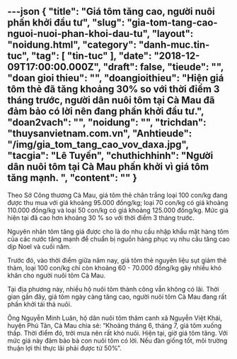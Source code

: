 ---json
{
    "title": "Giá tôm tăng cao, người nuôi phấn khởi đầu tư",
    "slug": "gia-tom-tang-cao-nguoi-nuoi-phan-khoi-dau-tu",
    "layout": "noidung.html",
    "category": "danh-muc.tin-tuc",
    "tag": [
        "tin-tuc"
    ],
    "date": "2018-12-09T17:00:00.000Z",
    "draft": false,
    "tieude": "",
    "doan gioi thieu": "",
    "doangioithieu": "Hiện giá tôm thẻ đã tăng khoảng 30% so với thời điểm 3 tháng trước, người dân nuôi tôm tại Cà Mau đã đảm bảo có lời nên đang phấn khởi đầu tư.",
    "doan2vach": "",
    "noidung": "",
    "trichdan": "thuysanvietnam.com.vn",
    "Anhtieude": "/img/gia_tom_tang_cao_vov_daxa.jpg",
    "tacgia": "Lê Tuyến",
    "chuthichhinh": "Người dân nuôi tôm tại Cà Mau phấn khởi vì giá tôm tăng mạnh. ",
    "__content__": ""
}
---
<p>Theo Sở C&ocirc;ng thương C&agrave; Mau, gi&aacute; t&ocirc;m thẻ ch&acirc;n trắng loại 100 con/kg đang được thu mua với gi&aacute; khoảng 95.000 đồng/kg; loại 70 con/kg c&oacute; gi&aacute; khoảng 110.000 đồng/kg v&agrave; loại 50 con/kg c&oacute; gi&aacute; khoảng 125.000 đồng/kg. Mức gi&aacute; hiện tại đ&atilde; cao hơn khoảng 30 % so với thời điểm 3 th&aacute;ng trước.</p>

<p>Nguy&ecirc;n nh&acirc;n t&ocirc;m tăng gi&aacute; được cho l&agrave; do nhu cầu nhập khẩu mặt h&agrave;ng t&ocirc;m của c&aacute;c nước tăng mạnh để chuẩn bị nguồn h&agrave;ng phục vụ nhu cầu tăng cao dịp Noel v&agrave; cuối năm.</p>

<p>Trước đ&oacute;, v&agrave;o thời điểm giữa năm nay, gi&aacute; t&ocirc;m thẻ nguy&ecirc;n liệu sụt giảm th&ecirc; thảm, loại 100 con/kg chỉ c&ograve;n khoảng 60 - 70.000 đồng/kg g&acirc;y nhiều kh&oacute; khăn cho người nu&ocirc;i t&ocirc;m C&agrave; Mau.</p>

<p>Tại địa phương n&agrave;y, nhiều hộ nu&ocirc;i t&ocirc;m th&agrave;nh c&ocirc;ng vẫn kh&ocirc;ng c&oacute; l&atilde;i. Thời gian gần đ&acirc;y, gi&aacute; t&ocirc;m ng&agrave;y c&agrave;ng tăng cao, người nu&ocirc;i t&ocirc;m C&agrave; Mau đang rất phấn khởi t&aacute;i thả nu&ocirc;i.</p>

<p>&Ocirc;ng Nguyễn Minh Lu&acirc;n, hộ d&acirc;n nu&ocirc;i t&ocirc;m th&acirc;m canh x&atilde; Nguyễn Việt Kh&aacute;i, huyện Ph&uacute; T&acirc;n, C&agrave; Mau chia sẻ: &ldquo;Khoảng th&aacute;ng 6, th&aacute;ng 7, gi&aacute; t&ocirc;m xuống thấp. Thời điểm đ&oacute;, trời mưa n&ecirc;n rất kh&oacute; nu&ocirc;i. Hiện tại, giờ gi&aacute; t&ocirc;m tăng. Với mức gi&aacute; n&agrave;y đảm bảo b&agrave; con nu&ocirc;i t&ocirc;m c&oacute; lời. Nếu đ&agrave;n giống tốt, m&ocirc;i trường thuận lợi th&igrave; thực l&atilde;i phải được từ 50%&rdquo;.</p>

